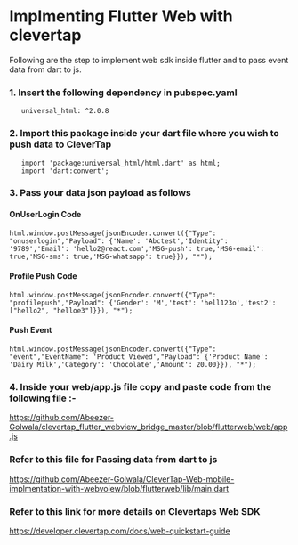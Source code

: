 # Implmenting Flutter Web with clevertap

Following are the step to implement web sdk inside flutter and to pass event data from dart to js. <br/>
### 1. Insert the following dependency in pubspec.yaml </br>
       universal_html: ^2.0.8
   
### 2. Import this package inside your dart file where you wish to push data to CleverTap<br/>
       import 'package:universal_html/html.dart' as html;
       import 'dart:convert';

### 3. Pass your data json payload as follows<br/>
  #### OnUserLogin Code<br/>
    html.window.postMessage(jsonEncoder.convert({"Type": "onuserlogin","Payload": {'Name': 'Abctest','Identity': '9789','Email': 'hello2@react.com','MSG-push': true,'MSG-email': true,'MSG-sms': true,'MSG-whatsapp': true}}), "*");

#### Profile Push Code<br/>

    html.window.postMessage(jsonEncoder.convert({"Type": "profilepush","Payload": {'Gender': 'M','test': 'hell123o','test2': ["hello2", "helloe3"]}}), "*");

#### Push Event<br/>
    html.window.postMessage(jsonEncoder.convert({"Type": "event","EventName": 'Product Viewed',"Payload": {'Product Name': 'Dairy Milk','Category': 'Chocolate','Amount': 20.00}}), "*");

### 4. Inside your web/app.js file copy and paste code from the following file :-<br/>
https://github.com/Abeezer-Golwala/clevertap_flutter_webview_bridge_master/blob/flutterweb/web/app.js<br/>
### Refer to this file for Passing data from dart to js <br/>
https://github.com/Abeezer-Golwala/CleverTap-Web-mobile-implmentation-with-webvoiew/blob/flutterweb/lib/main.dart<br/>
### Refer to this link for more details on Clevertaps Web SDK<br/>
https://developer.clevertap.com/docs/web-quickstart-guide
